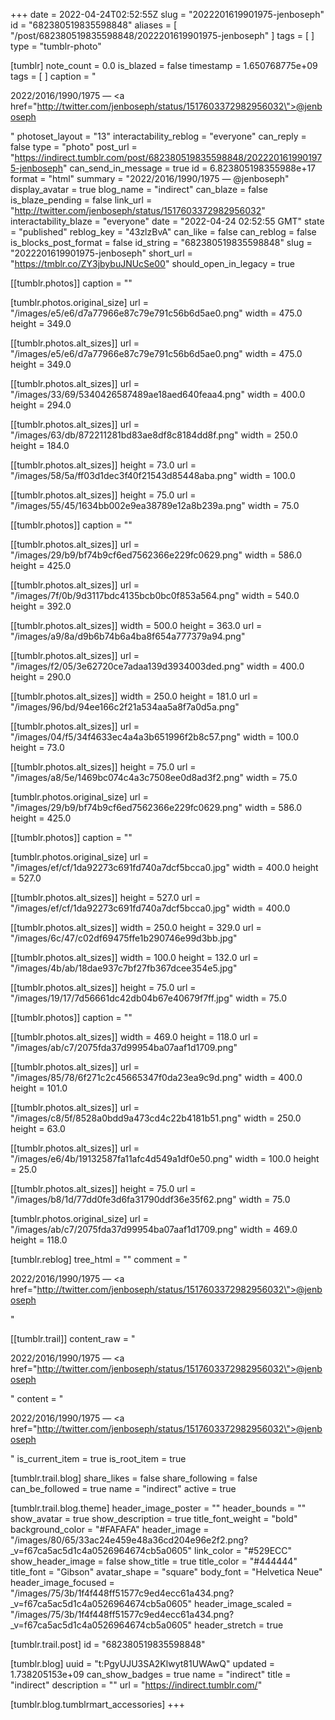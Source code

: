 +++
date = 2022-04-24T02:52:55Z
slug = "2022201619901975-jenboseph"
id = "682380519835598848"
aliases = [ "/post/682380519835598848/2022201619901975-jenboseph" ]
tags = [ ]
type = "tumblr-photo"

[tumblr]
note_count = 0.0
is_blazed = false
timestamp = 1.650768775e+09
tags = [ ]
caption = "<p>2022/2016/1990/1975 — <a href=\"http://twitter.com/jenboseph/status/1517603372982956032\">@jenboseph</a></p>"
photoset_layout = "13"
interactability_reblog = "everyone"
can_reply = false
type = "photo"
post_url = "https://indirect.tumblr.com/post/682380519835598848/2022201619901975-jenboseph"
can_send_in_message = true
id = 6.823805198355988e+17
format = "html"
summary = "2022/2016/1990/1975 — @jenboseph"
display_avatar = true
blog_name = "indirect"
can_blaze = false
is_blaze_pending = false
link_url = "http://twitter.com/jenboseph/status/1517603372982956032"
interactability_blaze = "everyone"
date = "2022-04-24 02:52:55 GMT"
state = "published"
reblog_key = "43zlzBvA"
can_like = false
can_reblog = false
is_blocks_post_format = false
id_string = "682380519835598848"
slug = "2022201619901975-jenboseph"
short_url = "https://tmblr.co/ZY3jbybuJNUcSe00"
should_open_in_legacy = true

[[tumblr.photos]]
caption = ""

[tumblr.photos.original_size]
url = "/images/e5/e6/d7a77966e87c79e791c56b6d5ae0.png"
width = 475.0
height = 349.0

[[tumblr.photos.alt_sizes]]
url = "/images/e5/e6/d7a77966e87c79e791c56b6d5ae0.png"
width = 475.0
height = 349.0

[[tumblr.photos.alt_sizes]]
url = "/images/33/69/5340426587489ae18aed640feaa4.png"
width = 400.0
height = 294.0

[[tumblr.photos.alt_sizes]]
url = "/images/63/db/872211281bd83ae8df8c8184dd8f.png"
width = 250.0
height = 184.0

[[tumblr.photos.alt_sizes]]
height = 73.0
url = "/images/58/5a/ff03d1dec3f40f21543d85448aba.png"
width = 100.0

[[tumblr.photos.alt_sizes]]
height = 75.0
url = "/images/55/45/1634bb002e9ea38789e12a8b239a.png"
width = 75.0

[[tumblr.photos]]
caption = ""

[[tumblr.photos.alt_sizes]]
url = "/images/29/b9/bf74b9cf6ed7562366e229fc0629.png"
width = 586.0
height = 425.0

[[tumblr.photos.alt_sizes]]
url = "/images/7f/0b/9d3117bdc4135bcb0bc0f853a564.png"
width = 540.0
height = 392.0

[[tumblr.photos.alt_sizes]]
width = 500.0
height = 363.0
url = "/images/a9/8a/d9b6b74b6a4ba8f654a777379a94.png"

[[tumblr.photos.alt_sizes]]
url = "/images/f2/05/3e62720ce7adaa139d3934003ded.png"
width = 400.0
height = 290.0

[[tumblr.photos.alt_sizes]]
width = 250.0
height = 181.0
url = "/images/96/bd/94ee166c2f21a534aa5a8f7a0d5a.png"

[[tumblr.photos.alt_sizes]]
url = "/images/04/f5/34f4633ec4a4a3b651996f2b8c57.png"
width = 100.0
height = 73.0

[[tumblr.photos.alt_sizes]]
height = 75.0
url = "/images/a8/5e/1469bc074c4a3c7508ee0d8ad3f2.png"
width = 75.0

[tumblr.photos.original_size]
url = "/images/29/b9/bf74b9cf6ed7562366e229fc0629.png"
width = 586.0
height = 425.0

[[tumblr.photos]]
caption = ""

[tumblr.photos.original_size]
url = "/images/ef/cf/1da92273c691fd740a7dcf5bcca0.jpg"
width = 400.0
height = 527.0

[[tumblr.photos.alt_sizes]]
height = 527.0
url = "/images/ef/cf/1da92273c691fd740a7dcf5bcca0.jpg"
width = 400.0

[[tumblr.photos.alt_sizes]]
width = 250.0
height = 329.0
url = "/images/6c/47/c02df69475ffe1b290746e99d3bb.jpg"

[[tumblr.photos.alt_sizes]]
width = 100.0
height = 132.0
url = "/images/4b/ab/18dae937c7bf27fb367dcee354e5.jpg"

[[tumblr.photos.alt_sizes]]
height = 75.0
url = "/images/19/17/7d56661dc42db04b67e40679f7ff.jpg"
width = 75.0

[[tumblr.photos]]
caption = ""

[[tumblr.photos.alt_sizes]]
width = 469.0
height = 118.0
url = "/images/ab/c7/2075fda37d99954ba07aaf1d1709.png"

[[tumblr.photos.alt_sizes]]
url = "/images/85/78/6f271c2c45665347f0da23ea9c9d.png"
width = 400.0
height = 101.0

[[tumblr.photos.alt_sizes]]
url = "/images/c8/5f/8528a0bdd9a473cd4c22b4181b51.png"
width = 250.0
height = 63.0

[[tumblr.photos.alt_sizes]]
url = "/images/e6/4b/19132587fa11afc4d549a1df0e50.png"
width = 100.0
height = 25.0

[[tumblr.photos.alt_sizes]]
height = 75.0
url = "/images/b8/1d/77dd0fe3d6fa31790ddf36e35f62.png"
width = 75.0

[tumblr.photos.original_size]
url = "/images/ab/c7/2075fda37d99954ba07aaf1d1709.png"
width = 469.0
height = 118.0

[tumblr.reblog]
tree_html = ""
comment = "<p>2022/2016/1990/1975 — <a href=\"http://twitter.com/jenboseph/status/1517603372982956032\">@jenboseph</a></p>"

[[tumblr.trail]]
content_raw = "<p>2022/2016/1990/1975 — <a href=\"http://twitter.com/jenboseph/status/1517603372982956032\">@jenboseph</a></p>"
content = "<p>2022/2016/1990/1975 &mdash; <a href=\"http://twitter.com/jenboseph/status/1517603372982956032\">@jenboseph</a></p>"
is_current_item = true
is_root_item = true

[tumblr.trail.blog]
share_likes = false
share_following = false
can_be_followed = true
name = "indirect"
active = true

[tumblr.trail.blog.theme]
header_image_poster = ""
header_bounds = ""
show_avatar = true
show_description = true
title_font_weight = "bold"
background_color = "#FAFAFA"
header_image = "/images/80/65/33ac24e459e48a36cd204e96e2f2.png?_v=f67ca5ac5d1c4a0526964674cb5a0605"
link_color = "#529ECC"
show_header_image = false
show_title = true
title_color = "#444444"
title_font = "Gibson"
avatar_shape = "square"
body_font = "Helvetica Neue"
header_image_focused = "/images/75/3b/1f4f448ff51577c9ed4ecc61a434.png?_v=f67ca5ac5d1c4a0526964674cb5a0605"
header_image_scaled = "/images/75/3b/1f4f448ff51577c9ed4ecc61a434.png?_v=f67ca5ac5d1c4a0526964674cb5a0605"
header_stretch = true

[tumblr.trail.post]
id = "682380519835598848"

[tumblr.blog]
uuid = "t:PgyUJU3SA2Klwyt81UWAwQ"
updated = 1.738205153e+09
can_show_badges = true
name = "indirect"
title = "indirect"
description = ""
url = "https://indirect.tumblr.com/"

[tumblr.blog.tumblrmart_accessories]
+++

